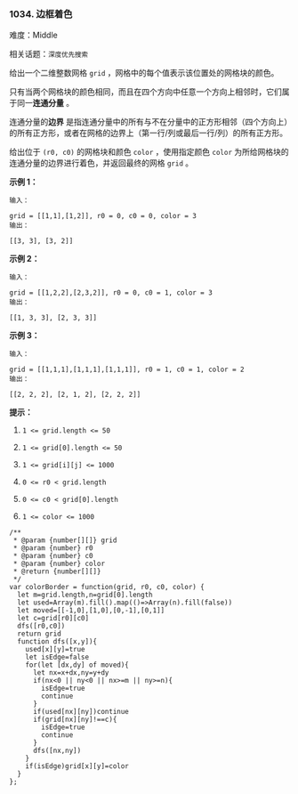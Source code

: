 ### 1034. 边框着色

难度：Middle

相关话题：`深度优先搜索`

给出一个二维整数网格 `grid` ，网格中的每个值表示该位置处的网格块的颜色。



只有当两个网格块的颜色相同，而且在四个方向中任意一个方向上相邻时，它们属于同一**连通分量** 。



连通分量的**边界** 是指连通分量中的所有与不在分量中的正方形相邻（四个方向上）的所有正方形，或者在网格的边界上（第一行/列或最后一行/列）的所有正方形。



给出位于 `(r0, c0)` 的网格块和颜色 `color` ，使用指定颜色 `color` 为所给网格块的连通分量的边界进行着色，并返回最终的网格 `grid`  。







**示例 1：** 





```
输入：

grid = [[1,1],[1,2]], r0 = 0, c0 = 0, color = 3
输出：

[[3, 3], [3, 2]]

```


**示例 2：** 





```
输入：

grid = [[1,2,2],[2,3,2]], r0 = 0, c0 = 1, color = 3
输出：

[[1, 3, 3], [2, 3, 3]]

```


**示例 3：** 





```
输入：

grid = [[1,1,1],[1,1,1],[1,1,1]], r0 = 1, c0 = 1, color = 2
输出：

[[2, 2, 2], [2, 1, 2], [2, 2, 2]]
```






**提示：** 




1.  `1 <= grid.length <= 50` 

2.  `1 <= grid[0].length <= 50` 

3.  `1 <= grid[i][j] <= 1000` 

4.  `0 <= r0 < grid.length` 

5.  `0 <= c0 < grid[0].length` 

6.  `1 <= color <= 1000` 










```
/**
 * @param {number[][]} grid
 * @param {number} r0
 * @param {number} c0
 * @param {number} color
 * @return {number[][]}
 */
var colorBorder = function(grid, r0, c0, color) {
  let m=grid.length,n=grid[0].length
  let used=Array(m).fill().map(()=>Array(n).fill(false))
  let moved=[[-1,0],[1,0],[0,-1],[0,1]]
  let c=grid[r0][c0]
  dfs([r0,c0])
  return grid
  function dfs([x,y]){
    used[x][y]=true
    let isEdge=false
    for(let [dx,dy] of moved){
      let nx=x+dx,ny=y+dy
      if(nx<0 || ny<0 || nx>=m || ny>=n){
        isEdge=true
        continue
      }
      if(used[nx][ny])continue
      if(grid[nx][ny]!==c){
        isEdge=true
        continue
      }
      dfs([nx,ny])
    }
    if(isEdge)grid[x][y]=color
  }
};



```

